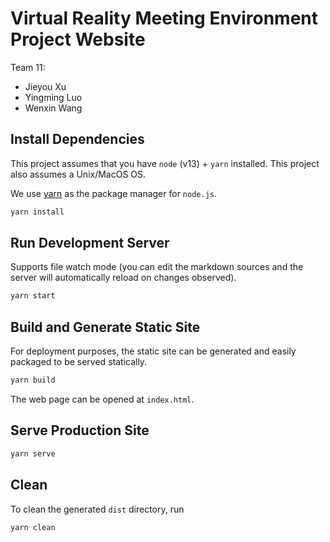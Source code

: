 # Virtual Reality Meeting Environment Project Website

Team 11:

- Jieyou Xu
- Yingming Luo
- Wenxin Wang

## Install Dependencies

This project assumes that you have `node` (v13) + `yarn` installed. This
project also assumes a Unix/MacOS OS.

We use [yarn](https://yarnpkg.com/lang/en/) as the package manager for 
`node.js`.

```bash
yarn install
```

## Run Development Server

Supports file watch mode (you can edit the markdown sources and the server will
automatically reload on changes observed).

```bash
yarn start
```

## Build and Generate Static Site

For deployment purposes, the static site can be generated and easily packaged
to be served statically.

```bash
yarn build
```

The web page can be opened at `index.html`.

## Serve Production Site

```bash
yarn serve
```

## Clean

To clean the generated `dist` directory, run

```bash
yarn clean
```
